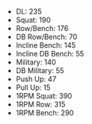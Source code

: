 * DL: 235
*  Squat: 190
*  Row/Bench: 176
*  DB Row/Bench: 70
*  Incline Bench: 145
*  Incline DB Bench: 55
*  Military: 140
*  DB Military: 55
*  Push Up: 47
*  Pull Up: 15
*  1RPM Squat: 390
*  1RPM Row: 315
*  1RPM Bench: 290
